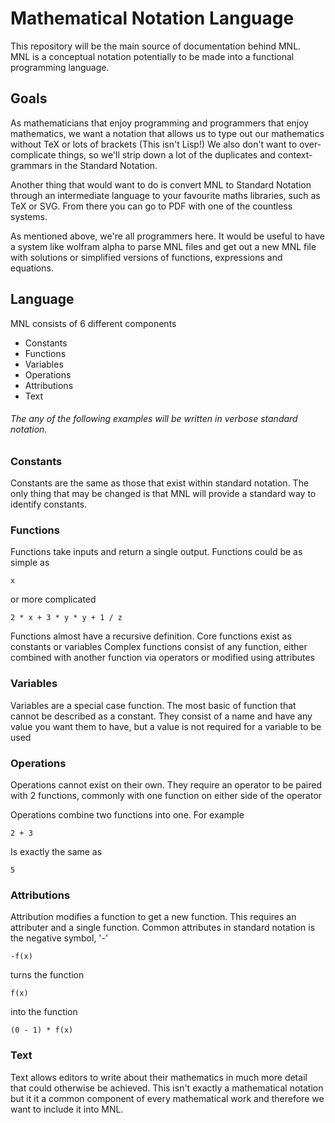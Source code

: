 # Mathematical Notation Language

This repository will be the main source of documentation behind MNL.  
MNL is a conceptual notation potentially to be made into a functional programming language.

## Goals
As mathematicians that enjoy programming and programmers that enjoy mathematics, we want
a notation that allows us to type out our mathematics without TeX or lots of brackets (This isn't Lisp!)
We also don't want to over-complicate things, so we'll strip down a lot of the duplicates and context-grammars in the Standard Notation.

Another thing that would want to do is convert MNL to Standard Notation through an intermediate language to your favourite maths libraries,
such as TeX or SVG. From there you can go to PDF with one of the countless systems.

As mentioned above, we're all programmers here. It would be useful to have a system like wolfram alpha to parse MNL files
and get out a new MNL file with solutions or simplified versions of functions, expressions and equations.

## Language
MNL consists of 6 different components

*	Constants
*	Functions
*	Variables
*	Operations
*	Attributions
*	Text

###### The any of the following examples will be written in verbose standard notation.

### Constants
Constants are the same as those that exist within standard notation.
The only thing that may be changed is that MNL will provide a standard way to identify constants.

### Functions
Functions take inputs and return a single output. Functions could be as simple as

	x
or more complicated

	2 * x + 3 * y * y + 1 / z

Functions almost have a recursive definition. Core functions exist as constants or variables
Complex functions consist of any function, either combined with another function via operators or modified using attributes

### Variables
Variables are a special case function. The most basic of function that cannot be described as a constant.
They consist of a name and have any value you want them to have,
but a value is not required for a variable to be used

### Operations
Operations cannot exist on their own. They require an operator to be paired with 2 functions, commonly with one function on either side of the operator

Operations combine two functions into one. For example

	2 + 3
Is exactly the same as

	5

### Attributions 
Attribution modifies a function to get a new function. This requires an attributer and a single function.
Common attributes in standard notation is the negative symbol, '-'

	-f(x)
turns the function 

	f(x)
into the function 

	(0 - 1) * f(x)

### Text
Text allows editors to write about their mathematics in much more detail that could otherwise be achieved.
This isn't exactly a mathematical notation but it it a common component of every mathematical work and therefore
we want to include it into MNL.
